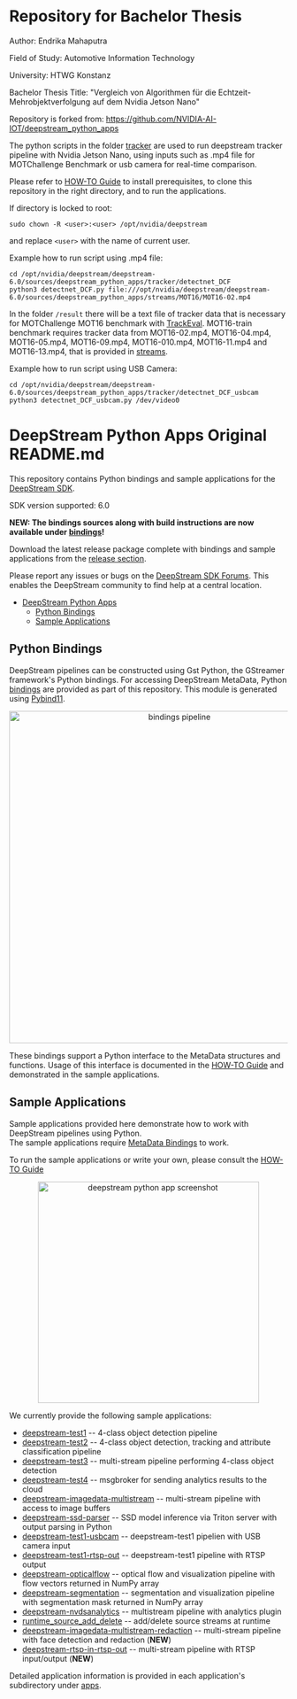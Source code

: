 # Repository for Bachelor Thesis

Author: Endrika Mahaputra 

Field of Study: Automotive Information Technology

University: HTWG Konstanz

Bachelor Thesis Title: "Vergleich von Algorithmen für die Echtzeit-Mehrobjektverfolgung auf dem Nvidia Jetson Nano"

Repository is forked from: https://github.com/NVIDIA-AI-IOT/deepstream_python_apps

The python scripts in the folder [tracker](./tracker) are used to run deepstream tracker pipeline with Nvidia Jetson Nano, using inputs such as .mp4 file for MOTChallenge Benchmark or usb camera for real-time comparison.

Please refer to [HOW-TO Guide](HOWTO.md) to install prerequisites, to clone this repository in the right directory, and to run the applications.

If directory is locked to root: 
```
sudo chown -R <user>:<user> /opt/nvidia/deepstream
```
and replace ```<user>``` with the name of current user.

Example how to run script using .mp4 file:
```
cd /opt/nvidia/deepstream/deepstream-6.0/sources/deepstream_python_apps/tracker/detectnet_DCF
python3 detectnet_DCF.py file:///opt/nvidia/deepstream/deepstream-6.0/sources/deepstream_python_apps/streams/MOT16/MOT16-02.mp4

```
In the folder ```/result``` there will be a text file of tracker data that is necessary for MOTChallenge MOT16 benchmark with [TrackEval](https://github.com/JonathonLuiten/TrackEval/tree/master/docs/MOTChallenge-Official). MOT16-train benchmark requires tracker data from MOT16-02.mp4, MOT16-04.mp4, MOT16-05.mp4, MOT16-09.mp4, MOT16-010.mp4, MOT16-11.mp4 and MOT16-13.mp4, that is provided in [streams](streams).

Example how to run script using USB Camera:
```
cd /opt/nvidia/deepstream/deepstream-6.0/sources/deepstream_python_apps/tracker/detectnet_DCF_usbcam
python3 detectnet_DCF_usbcam.py /dev/video0

```


# DeepStream Python Apps Original README.md

This repository contains Python bindings and sample applications for the [DeepStream SDK](https://developer.nvidia.com/deepstream-sdk).  

SDK version supported: 6.0

<b>NEW: The bindings sources along with build instructions are now available under [bindings](bindings)!  </b>

Download the latest release package complete with bindings and sample applications from the [release section](../../releases).  

Please report any issues or bugs on the [DeepStream SDK Forums](https://devtalk.nvidia.com/default/board/209). This enables the DeepStream community to find help at a central location.

- [DeepStream Python Apps](#deepstream-python-apps)
  - [Python Bindings](#python-bindings)
  - [Sample Applications](#sample-applications)

<a name="metadata_bindings"></a>
## Python Bindings

DeepStream pipelines can be constructed using Gst Python, the GStreamer framework's Python bindings. For accessing DeepStream MetaData, 
Python [bindings](bindings) are provided as part of this repository. This module is generated using [Pybind11](https://github.com/pybind/pybind11).

<p align="center">
<img src=".python-app-pipeline.png" alt="bindings pipeline" height="600px"/>
</p>

These bindings support a Python interface to the MetaData structures and functions. Usage of this interface is documented in the [HOW-TO Guide](HOWTO.md) and demonstrated in the sample applications.  

<a name="sample_applications"></a>
## Sample Applications

Sample applications provided here demonstrate how to work with DeepStream pipelines using Python.  
The sample applications require [MetaData Bindings](#metadata_bindings) to work.  

To run the sample applications or write your own, please consult the [HOW-TO Guide](HOWTO.md)  

<p align="center">
<img src=".test3-app.png" alt="deepstream python app screenshot" height="400px"/>
</p>

We currently provide the following sample applications:
* [deepstream-test1](apps/deepstream-test1) -- 4-class object detection pipeline
* [deepstream-test2](apps/deepstream-test2) -- 4-class object detection, tracking and attribute classification pipeline
* [deepstream-test3](apps/deepstream-test3) -- multi-stream pipeline performing 4-class object detection
* [deepstream-test4](apps/deepstream-test4) -- msgbroker for sending analytics results to the cloud
* [deepstream-imagedata-multistream](apps/deepstream-imagedata-multistream) -- multi-stream pipeline with access to image buffers
* [deepstream-ssd-parser](apps/deepstream-ssd-parser) -- SSD model inference via Triton server with output parsing in Python
* [deepstream-test1-usbcam](apps/deepstream-test1-usbcam) -- deepstream-test1 pipelien with USB camera input
* [deepstream-test1-rtsp-out](apps/deepstream-test1-rtsp-out) -- deepstream-test1 pipeline with RTSP output
* [deepstream-opticalflow](apps/deepstream-opticalflow) -- optical flow and visualization pipeline with flow vectors returned in NumPy array
* [deepstream-segmentation](apps/deepstream-segmentation) -- segmentation and visualization pipeline with segmentation mask returned in NumPy array
* [deepstream-nvdsanalytics](apps/deepstream-nvdsanalytics) -- multistream pipeline with analytics plugin
* [runtime_source_add_delete](apps/runtime_source_add_delete) -- add/delete source streams at runtime
* [deepstream-imagedata-multistream-redaction](apps/deepstream-imagedata-multistream-redaction) -- multi-stream pipeline with face detection and redaction (<b>NEW</b>)
* [deepstream-rtsp-in-rtsp-out](apps/deepstream-rtsp-in-rtsp-out) -- multi-stream pipeline with RTSP input/output (<b>NEW</b>)


Detailed application information is provided in each application's subdirectory under [apps](apps).  


